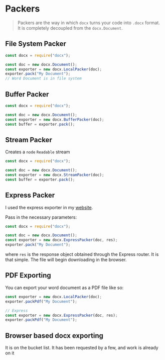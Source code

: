 # Packers

> Packers are the way in which `docx` turns your code into `.docx` format. It is completely decoupled from the `docx.Document`.

## File System Packer

```js
const docx = require("docx");

const doc = new docx.Document();
const exporter = new docx.LocalPacker(doc);
exporter.pack("My Document");
// Word Document is in file system
```

## Buffer Packer

```js
const docx = require("docx");

const doc = new docx.Document();
const exporter = new docx.BufferPacker(doc);
const buffer = exporter.pack();
```

## Stream Packer

Creates a `node` `Readable` stream

```js
const docx = require("docx");

const doc = new docx.Document();
const exporter = new docx.StreamPacker(doc);
const buffer = exporter.pack();
```

## Express Packer

I used the express exporter in my [website](http://www.dolan.bio).

Pass in the necessary parameters:

```js
const docx = require("docx");

const doc = new docx.Document();
const exporter = new docx.ExpressPacker(doc, res);
exporter.pack("My Document");
```

where `res` is the response object obtained through the Express router. It is that simple. The file will begin downloading in the browser.

## PDF Exporting

You can export your word document as a PDF file like so:

```js
const exporter = new docx.LocalPacker(doc);
exporter.packPdf("My Document");

// Express
const exporter = new docx.ExpressPacker(doc, res);
exporter.packPdf("My Document");
```

## Browser based docx exporting

It is on the bucket list. It has been requested by a few, and work is already on it
